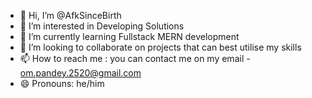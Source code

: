 - 👋 Hi, I’m @AfkSinceBirth
- 👀 I’m interested in Developing Solutions
- 🌱 I’m currently learning Fullstack MERN development
- 💞️ I’m looking to collaborate on projects that can best utilise my skills
- 📫 How to reach me : you can contact me on my email - om.pandey.2520@gmail.com
- 😄 Pronouns: he/him

<!---
AfkSinceBirth/AfkSinceBirth is a ✨ special ✨ repository because its `README.md` (this file) appears on your GitHub profile.
You can click the Preview link to take a look at your changes.
--->

